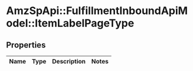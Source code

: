 # AmzSpApi::FulfillmentInboundApiModel::ItemLabelPageType

## Properties
Name | Type | Description | Notes
------------ | ------------- | ------------- | -------------

